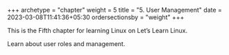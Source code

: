 +++
archetype = "chapter"
weight = 5
title = "5. User Management"
date = 2023-03-08T11:41:36+05:30
ordersectionsby = "weight"
+++

This is the Fifth chapter for learning Linux on Let’s Learn Linux.

Learn about user roles and management.
